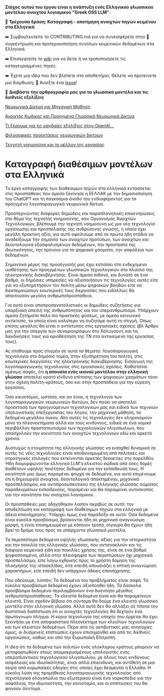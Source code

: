 __Στόχος αυτού του έργου είναι η ανάπτυξη ενός Ελληνικού γλωσσικού μοντέλου ανοιχτού λογισμικού "Greek OSS LLM".__

:rocket: **Τρέχουσα δράση: Καταγραφή - αποτίμηση ανοιχτών πηγών κειμένου στα Ελληνικά**

:arrow_right: Συμβουλευτείτε το CONTRIBUTING.md για να συνεισφέρετε στην :dart: συγκέντρωση και προτεραιοποίηση συνόλων κειμενικών δεδομένων στα Ελληνικά.

:arrow_right: Επισκεφτείτε το [wiki](https://github.com/eellak/glossAPI/wiki/%CE%9A%CE%B1%CF%84%CE%B1%CE%B3%CF%81%CE%B1%CF%86%CE%AE-%CE%A0%CE%B7%CE%B3%CF%8E%CE%BD) για να δείτε ή να τροποποιήσετε τις καταγεγραμμένες πηγές.

:arrow_right: Έχετε μια ιδέα που δεν βλέπετε στο αποθετήριο; Θέλετε να προτείνετε μια διόρθωση; 🚩 Ανοίξτε ένα [Issue](https://github.com/eellak/glossAPI/issues)!

:newspaper: __Διαβάστε την αρθρογραφία μας για τα γλωσσικά μοντέλα και τις διεθνείς εξελίξεις__

[Νευρωνικά Δίκτυα και Μηχανική Μάθηση](https://edu.ellak.gr/2023/04/11/nevronika-diktia-ke-michaniki-mathisi/)

[Ανοιχτός Κώδικας και Προηγμένα Γλωσσικά Νευρωνικά Δίκτυα](https://openstandards.ellak.gr/2023/10/26/anichtos-kodikas-ke-proigmena-glossika-nevronika-diktia/)

[Τί ξέρουμε για τις ραγδαίες εξελίξεις στην OpenAI...](https://opensource.ellak.gr/2023/11/21/ti-xeroume-gia-tis-ragdees-exelixis-stin-openai-pou-elavan-chora-tis-teleftees-72-ores/)

[Φιλοσοφικές προεκτάσεις νευρωνικών δικτύων](https://opensource.ellak.gr/2023/12/07/filosofikes-proektasis-nevronikon-diktion/)

[Τεχνητή νοημοσύνη και το μέλλον της εργασίας](https://openstandards.ellak.gr/2023/12/08/ti-echoume-na-mathoume-apo-tin-apergia-ton-singrafeon-tou-choligount-gia-tin-techniti-noimosini-ke-to-mellon-tis-ergasias/)

# Καταγραφή διαθέσιμων μοντέλων στα Ελληνικά

Το έργο καταγραφής των διαθέσιμων πηγών στα ελληνικά εντάσσεται στις προσπάθειες που άμεσα ξεκίνησε η ΕΕΛΛΑΚ με την δημοσιοποίηση του ChatGPT και τη παγκόσμια άνοδο του ενδιαφέροντος για τα προηγμένα λογοπαραγωγικά νευρωνικά δίκτυα.

Προσπερνώντας διάφορες δημώδεις και παραπλανητικές επικεντρώσεις στο θέμα της τεχνητής νοημοσύνης, σαν Οργανισμός Άνοιχτών Τεχνολογικών, βλέπουμε την τεχνητή νοημοσύνη ως μια νέα τεχνολογία οργάνωσης και προσπέλασης της ανθρώπινης γνώσης, η οποία έχει μεγάλη πρακτικη αξία, για αυτό οφείλουμε από τα πρώτα ήδη στάδια να αναδείξουμε την σημασία των ανοιχτών προτύπων, των ανοιχτών και δεοντολογικά εξασφαλισμένων δεδομένων, την προστασία της ιδιωτικότητας, την πρόνοια για τα ψηφιακά χάσματα, την ασφάλεια των δεδομένων.

Σημαντικό μέρος της προσέγγισής μας έχει εστιάσει στο ενδεχόμενο υιοθέτησης των προηγμένων γλωσσικών τεχνολογικών στο πλαίσιο της ηλεκτρονικής διακυβέρνησης. Είναι άμεσα πιθανό, και δυνατό σε ένα βαθμό, οι δημόσιες υπηρεσίες να αξιοποιήσουν τις τεχνολογίες αυτές είτε για να εξυπηρετήσουν τον πολίτη μέσω ψηφιακών βοηθών είτε να διεκπεραιώσουν εσωτερικές τους διεργασίες που ειδάλλως θα απαιτούσαν μεγάλη ανθρωποπροσπάθεια.

Για αυτό είναι αποπροσανατολιστικές οι δημώδεις συζητήσεις για υπαρξιακή απειλή της ανθρωπότητας και τον υπερανθρωπισμό. Υπάρχουν άμεσα ζητήματα πολύ πιο πρακτικής φύσεως, με άμεσο κοινωνικό αντίκτυπο, τα οποία είναι καλύτερο να συζητάμε αυτή τη στιγμή. 
Όπως επίσης μεγάλος θα είναι ο αντίκτυπος στις εργασιακές σχέσεις (βλ Άρθρο μας για την απεργία των σεναριογράφων στο Χόλυγουντ, και τις διεκδικήσεις τους για οριοθέητηση της ΤΝ στο αντικείμενο της εργασίας τους).

Ας σταθούμε προς στιγμήν σε αυτά τα θέματα: Λογοπαραγωγική τεχνολογία στο δημόσιο τομέα, στην εξυπηρέτηση του πολίτη, στις εσωτερικές διεργασίες της ηλεκτρονικής διακυβέρνησης. Εισαγωγή της λογοπαραγωγικής τεχνολογίας στις εργασιακές σχέσεις. Καθίσταται αμέσως σαφές, ότι **η απουσία ενός ικανού μοντέλου στην ελληνική γλώσσα** αποτελεί ορατό κίνδυνο επίτασης των ψηφιακών χασμάτων τόσο στην σχέση πολίτη-κράτους, όσο και στην προσπάθεια για την εύρεση εργασίας.

Όσο καινοτόμος, ωστόσο, και αν είναι, η τεχνολογία των λογοπαραγωγικών νευρωνικών δικτύων, δεν παύει να αποτελεί προέκταση των προηγούμενων τεχνολογικών μας και ειδικά των τεχνικών υπολογιστικής επεξεργασίας του λόγου, την μηχανική μάθηση, τα δεδομένα μεγάλου όγκου. Από αυτές τις τεχνολογίες δεν κληρονομούν μόνο τα πλεονεκτήματα αλλά και τους κινδύνους, ειδικά σε ένα νομικό περιβάλλον προστατευτισμού των τεχνολογικών ολιγοπωλίων, που απασχολούν την κοινότητα των ανοιχτών τεχνολογιών εδώ και αρκετά χρόνια.

Δυστυχώς η ετοιμότητα της ελληνικής γλώσσας να εισαχθεί δυναμικά σε αυτές τις νέες τεχνολογίες είναι αποδυναμωμένη από πολιτικές και στρατηγικές επιλογές που εκτείνονται αρκετές δεκαετίες στο παρελθόν. Ήδη διαμορφώνονται ελληνικά LLM's κλειστού κώδικά από όσες δομές διαθέτουν υψηλής ποιότητας δεδομένα για την εκπαίδευσή τους. Η κοινότητά μας όμως παραμένει φτωχή σε δεδομένα, για αυτό επιμένουμε ότι η δημιουργία ανοιχτού, δεοντολογικά αποκτημένου, μηχανικά προσπελάσιμου, και αντιπροσωπευτικού της ελληνικής γλώσσας σώματος παραδειγμάτων εκπαίδευσης, παραμένει και θα παραμείνει αυτοσκοπός για την κοινότητα του ανοιχτού λογισμικού.

Οι προσπάθειές μας οδηγήθηκαν λοιπόν ακριβώς σε αυτό: την αποδελτίωση και καταγραφή των διαθέσιμων πηγών στα ελληνικά με άδεια επανάχρησης. Υπάρχει όμως ένα παράδοξο σε αυτό: Όσα δεδομένα είναι εύκολα προσβάσιμα, βρίσκονται ήδη σε μηχανικά αναγνώσιμη μορφή, ή είναι επισημειωμένα με κάποιον τρόπο, σίγουρα θα έχουν ήδη βρεί το δρόμο τους προς τα υπάρχοντα γλωσσικά μοντέλα.

Τα περισσότερα δεδομένα υψηλής γλωσσικής αξίας για την ιστορικότητα και την ποικιλία της ελληνικής γλώσσας, που αντανακλούν και τις διάφορα κειμενικά είδη και ποικιλίες χρήσης της, είναι σε ένα βαθμό ψηφιοποιημένα, αλλά στην πλειοψηφία των περιπτώσεων όχι μηχανικά προσπελάσιμα, είτε λόγω εχθρικής προς το χρήστη δόμηση της πλοήγησης της ιστοσελίδας, είτε επειδή απουσιάζει η οπτική αναγνώριση χαρακτήρων, είτε επειδή δεν υπάρχουν άδειες επανάχρησης.

Που οδεύουμε, λοιπόν; Τα δεδομένα του προβλήματος είναι σαφή. Τα εύκολα προσβάσιμα δεδομένα έχουν αξιοποηθεί ήδη. Τα δύσκολα προσβάσιμα δεδομένα περιλαμβάνουν ένα δυσνόητο μέγεθος ανθρωποπροσπάθειας. Τα κλειστά δεδομένα είναι και θα παραμείνουν κλειστά. Είναι σχεδόν βέβαιο ότι σύντομα θα δούμε ένα κλειστό γλωσσικό μοντέλο στην ελληνική γλώσσα. Αλλά αυτό δεν θα αλλάξει σε τίποτα την δυστοπική διαπίστωση ότι οι ανοιχτές τεχνολογίες θα δεχτούν ένα πρωτόγνωρο πλήγμα. Η κύρια τεχνολογία της εποχής που έρχεται θα έχει ξεκινήσει με ένα αποφασιστικό πλεονέκτημα των κλειστών τεχνολογιών και των κλειστών δεδομένων. Πέρα από τις ακτιβιστικές μας ανησυχίες όμως, οι δυσμενείς επιπτώσεις έχουν επισημανθεί και από τις διεθνείς οργανώσεις, καθώς και από την Ευρωπαϊκή Επιτροπή.

Η ιδέα ότι τα δεδομένα των πολιτών ενός ολόκληρου κράτους μπορούν να μεταφορτωθούν στους απομακρυσμένους υπολογιστές ενός υπερατλαντικού τεχνολογικού ολιγοπωλίου, με όλους τους κινδύνους ασφάλειας και ιδιωτικότητας, είναι απλά επικίνδυνη, και αντίθετη σε μια σειρά από ευρωπαϊκές οδηγίες στις οποίες έχει δεσμευτεί η Ελλάδα. Η εύκολη λύση της προμήθειας λογοπαραγωγικής τεχνολογίας από τεχνολογικά ολογοπώλια του εξωτερικού είναι ένα ναρκοπέδιο για την ασφάλεια, την ιδιωτικότητα, την καινοτομία, και οι επιπτώσεις του θα φανούν σύντομα.


